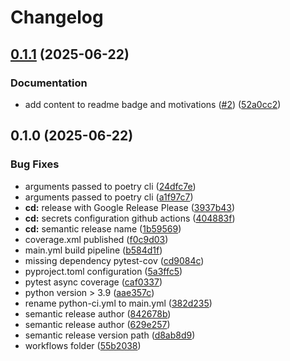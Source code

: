 # Changelog

## [0.1.1](https://github.com/robincvlr/europarl/compare/v0.1.0...v0.1.1) (2025-06-22)


### Documentation

* add content to readme badge and motivations ([#2](https://github.com/robincvlr/europarl/issues/2)) ([52a0cc2](https://github.com/robincvlr/europarl/commit/52a0cc29d7ae6fd87a7388c38f1f573e048747a4))

## 0.1.0 (2025-06-22)


### Bug Fixes

* arguments passed to poetry cli ([24dfc7e](https://github.com/robincvlr/europarl/commit/24dfc7e112eac61e8a5b5f321b96fae1902ec3cb))
* arguments passed to poetry cli ([a1f97c7](https://github.com/robincvlr/europarl/commit/a1f97c7ecc3928043a7f297a69e571e86355443e))
* **cd:** release with Google Release Please ([3937b43](https://github.com/robincvlr/europarl/commit/3937b4373ab1b0080f2f22d302b379b6ff83b2cd))
* **cd:** secrets configuration github actions ([404883f](https://github.com/robincvlr/europarl/commit/404883fc9c398ed22cfe9307be7e98ac959b7453))
* **cd:** semantic release name ([1b59569](https://github.com/robincvlr/europarl/commit/1b5956906375522a84650f7e422585c854968482))
* coverage.xml published ([f0c9d03](https://github.com/robincvlr/europarl/commit/f0c9d03db9e80ea7523880ce7f3013830662a134))
* main.yml build pipeline ([b584d1f](https://github.com/robincvlr/europarl/commit/b584d1f56e0f8131688a88d8e81bbd90f2ba091c))
* missing dependency pytest-cov ([cd9084c](https://github.com/robincvlr/europarl/commit/cd9084c32500f78365f8c9edfc256af14a14644a))
* pyproject.toml configuration ([5a3ffc5](https://github.com/robincvlr/europarl/commit/5a3ffc54663af931e01b7d7f936cd4e8b4f9be67))
* pytest async coverage ([caf0337](https://github.com/robincvlr/europarl/commit/caf03378d664138c7875a2ddd1681ec12d9acb22))
* python version &gt; 3.9 ([aae357c](https://github.com/robincvlr/europarl/commit/aae357c5a618de0d4a94bf8f50d3843a09ff2592))
* rename python-ci.yml to main.yml ([382d235](https://github.com/robincvlr/europarl/commit/382d2357cb4da5642c965c799617555726a404d9))
* semantic release author ([842678b](https://github.com/robincvlr/europarl/commit/842678b63b69fd28d08fe6e70c61e38ace2cadd9))
* semantic release author ([629e257](https://github.com/robincvlr/europarl/commit/629e257c85e5c56ceb0cb67f43e7f4025f5644db))
* semantic release version path ([d8ab8d9](https://github.com/robincvlr/europarl/commit/d8ab8d9450d6f52bf21a931ff946aa4ee534eae2))
* workflows folder ([55b2038](https://github.com/robincvlr/europarl/commit/55b20384771229bed31d7c1a4f1857404ef1bdae))
